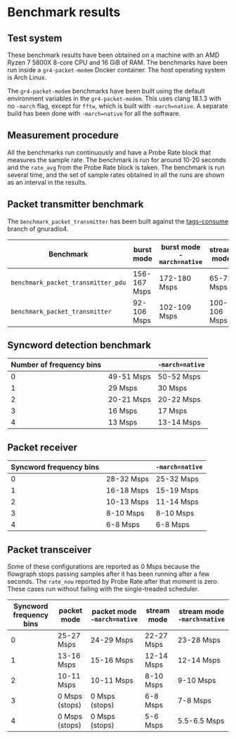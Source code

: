# Benchmark results

## Test system

These benchmark results have been obtained on a machine with an AMD Ryzen 7
5800X 8-core CPU and 16 GiB of RAM. The benchmarks have been run inside a
`gr4-packet-modem` Docker container. The host operating system is Arch Linux.

The `gr4-packet-modem` benchmarks have been built using the default environment
variables in the `gr4-packet-modem`. This uses clang 18.1.3 with no `-march`
flag, except for `fftw`, which is built with `-march=native`. A separate build
has been done with `-march=native` for all the software.

## Measurement procedure

All the benchmarks run continuously and have a Probe Rate block that measures
the sample rate. The benchmark is run for around 10-20 seconds and the
`rate_avg` from the Probe Rate block is taken. The benchmark is run several
time, and the set of sample rates obtained in all the runs are shown as an
interval in the results.

## Packet transmitter benchmark

The `benchmark_packet_transmitter` has been built against the
[tags-consume](ttps://github.com/daniestevez/gnuradio4/tree/tags-consume) branch
of gnuradio4.

| **Benchmark**                      | **burst mode** | **burst mode** `-march=native` | **stream mode** | **stream mode** `-march=native` |
|------------------------------------|----------------|--------------------------------|-----------------|---------------------------------|
| `benchmark_packet_transmitter_pdu` | 156-167 Msps   | 172-180 Msps                   | 65-72 Msps      | 100-125 Msps                    |
| `benchmark_packet_transmitter`     | 92-106 Msps    | 102-109 Msps                   | 100-106 Msps    | 65-67 Msps                      |

## Syncword detection benchmark

| **Number of frequency bins** |            | `-march=native` |
|------------------------------|------------|-----------------|
| 0                            | 49-51 Msps | 50-52 Msps      |
| 1                            | 29 Msps    | 30 Msps         |
| 2                            | 20-21 Msps | 20-22 Msps      |
| 3                            | 16 Msps    | 17 Msps         |
| 4                            | 13 Msps    | 13-14 Msps      |

## Packet receiver

| **Syncword frequency bins** |            | `-march=native` |
|-----------------------------|------------|-----------------|
| 0                           | 28-32 Msps | 25-32 Msps      |
| 1                           | 16-18 Msps | 15-19 Msps      |
| 2                           | 10-13 Msps | 11-14 Msps      |
| 3                           | 8-10 Msps  | 8-10 Msps       |
| 4                           | 6-8 Msps   | 6-8 Msps        |

## Packet transceiver

Some of these configurations are reported as 0 Msps because the flowgraph stops
passing samples after it has been running after a few seconds. The `rate_now`
reported by Probe Rate after that moment is zero. These cases run without
failing with the single-treaded scheduler.

| **Syncword frequency bins** | **packet mode** | **packet mode** `-march=native` | **stream mode** | **stream mode** `-march=native` |
|-----------------------------|-----------------|---------------------------------|-----------------|---------------------------------|
| 0                           | 25-27 Msps      | 24-29 Msps                      | 22-27 Msps      | 23-28 Msps                      |
| 1                           | 13-16 Msps      | 15-16 Msps                      | 12-14 Msps      | 12-14 Msps                      |
| 2                           | 10-11 Msps      | 10-11 Msps                      | 8-10 Msps       | 9-10 Msps                       |
| 3                           | 0 Msps (stops)  | 0 Msps (stops)                  | 6-8 Msps        | 7-8 Msps                        |
| 4                           | 0 Msps (stops)  | 0 Msps (stops)                  | 5-6 Msps        | 5.5-6.5 Msps                    |
